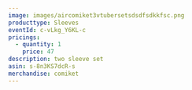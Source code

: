 ```yaml
---
image: images/aircomiket3vtubersetsdsdfsdkkfsc.png
producttype: Sleeves
eventId: c-vLkg_Y6KL-c
pricings:
  - quantity: 1
    price: 47
description: two sleeve set
asin: s-8n3KS7dcR-s
merchandise: comiket
---
```

